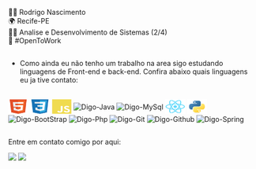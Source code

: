 🙋‍♂️ Rodrigo Nascimento<br>
🌍 Recife-PE<br>
👨‍💻 Analise e Desenvolvimento de Sistemas (2/4)<br>
🤝 #OpenToWork

   ##
   - Como ainda eu não tenho um trabalho na area sigo estudando linguagens de Front-end e back-end.
     Confira abaixo quais linguagens eu ja tive contato:
 <div style="display: inline_block"><br>
   <img align="center" alt="Digo-HTML" height="30" width="40" src="https://raw.githubusercontent.com/devicons/devicon/master/icons/html5/html5-original.svg">
   <img align="center" alt="Digo-CSS" height="30" width="40" src="https://raw.githubusercontent.com/devicons/devicon/master/icons/css3/css3-original.svg">
   <img align="center" alt="Digo-Js" height="30" width="40" src="https://raw.githubusercontent.com/devicons/devicon/master/icons/javascript/javascript-plain.svg">
   <img align="center" alt="Digo-Java" height="30" width="40" src="https://cdn.jsdelivr.net/gh/devicons/devicon/icons/java/java-original-wordmark.svg" />  
   <img align="center" alt="Digo-MySql" height="30" width="40" src="https://cdn.jsdelivr.net/gh/devicons/devicon/icons/mysql/mysql-original-wordmark.svg" />     
   <img align="center" alt="Digo-React" height="30" width="40" src="https://raw.githubusercontent.com/devicons/devicon/master/icons/react/react-original.svg">
   <img align="center" alt="Digo-Python" height="30" width="40" src="https://raw.githubusercontent.com/devicons/devicon/master/icons/python/python-original.svg">
   <img align="center" alt="Digo-BootStrap" height="30" width="40" src="https://cdn.jsdelivr.net/gh/devicons/devicon/icons/bootstrap/bootstrap-original.svg" />
   <img align="center" alt="Digo-Php" height="30" width="40" src="https://cdn.jsdelivr.net/gh/devicons/devicon/icons/php/php-original.svg" />     
   <img align="center" alt="Digo-Git" height="30" width="40" src="https://cdn.jsdelivr.net/gh/devicons/devicon/icons/git/git-original.svg" />        
   <img align="center" alt="Digo-Github" height="30" width="40" src="https://cdn.jsdelivr.net/gh/devicons/devicon/icons/github/github-original.svg" />        
   <img align="center" alt="Digo-Spring" height="30" width="40" src="https://cdn.jsdelivr.net/gh/devicons/devicon/icons/spring/spring-original.svg" />       
</div>

##

Entre em contato comigo por aqui:
<div>
  <a href="https://www.linkedin.com/in/rodrigo-nascimento-b5346a254/" target="_blank"><img src="https://img.shields.io/badge/-LinkedIn-%230077B5?style=for-the-badge&logo=linkedin&logoColor=white" target="_blank"></a> 
  <a href = "mailto:rodrigo.sil.nas96@gmail.com"><img src="https://img.shields.io/badge/-Gmail-%23333?style=for-the-badge&logo=gmail&logoColor=white" target="_blank"></a>
  
</div>

